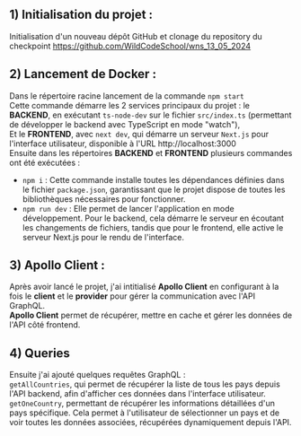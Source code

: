 ## 1) Initialisation du projet : <br>
Initialisation d'un nouveau dépôt GitHub et clonage du repository du checkpoint https://github.com/WildCodeSchool/wns_13_05_2024 

## 2) Lancement de Docker : <br>
Dans le répertoire racine lancement de la commande ``npm start`` <br>
Cette commande démarre les 2 services principaux du projet : le __BACKEND__, en exécutant ``ts-node-dev`` sur le fichier ``src/index.ts`` (permettant de développer le backend avec TypeScript en mode "watch"),<br> 
Et le __FRONTEND__, avec ``next dev``, qui démarre un serveur ``Next.js`` pour l'interface utilisateur, disponible à l'URL http://localhost:3000 <br>
Ensuite dans les répertoires __BACKEND__ et __FRONTEND__ plusieurs commandes ont été exécutées : <br>
- ``npm i``  : Cette commande installe toutes les dépendances définies dans le fichier ``package.json``, garantissant que le projet dispose de toutes les bibliothèques nécessaires pour fonctionner.
- ``npm run dev`` : Elle permet de lancer l'application en mode développement. Pour le backend, cela démarre le serveur en écoutant les changements de fichiers, tandis que pour le frontend, elle active le serveur Next.js pour le rendu de l'interface.

## 3) Apollo Client : <br>
Après avoir lancé le projet, j'ai intitialisé __Apollo Client__ en configurant à la fois le __client__ et le __provider__ pour gérer la communication avec l'API GraphQL.<br>
__Apollo Client__ permet de récupérer, mettre en cache et gérer les données de l'API côté frontend.
<br>

## 4) Queries
Ensuite j'ai ajouté quelques requêtes GraphQL : <br> 
``getAllCountries``, qui permet de récupérer la liste de tous les pays depuis l'API backend, afin d'afficher ces données dans l'interface utilisateur. <br>
``getOneCountry``, permettant de récupérer les informations détaillées d'un pays spécifique. Cela permet à l'utilisateur de sélectionner un pays et de voir toutes les données associées, récupérées dynamiquement depuis l'API.


